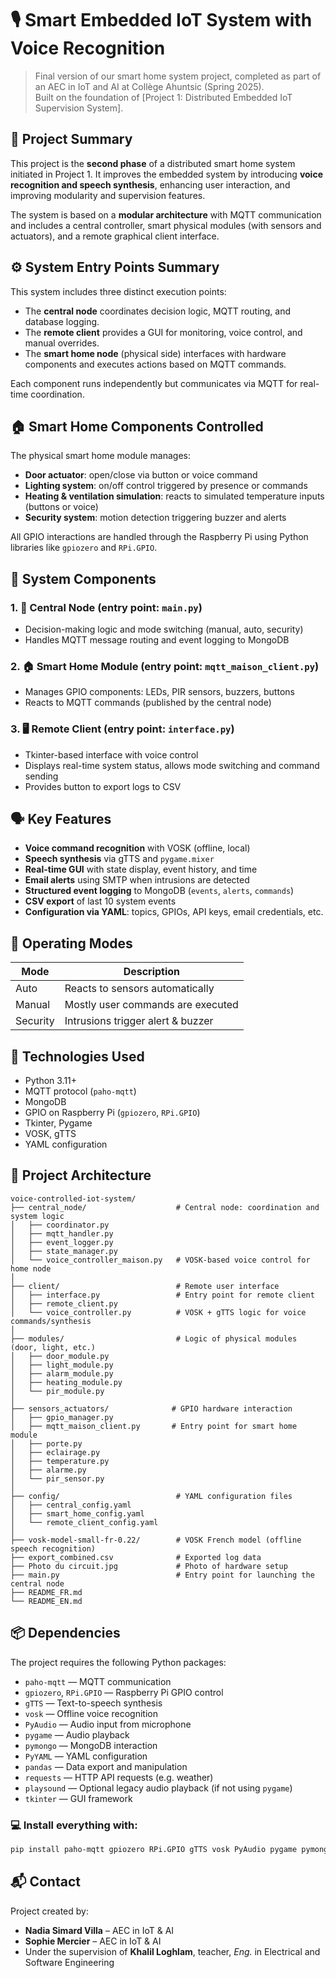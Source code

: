 
# 🎙️ Smart Embedded IoT System with Voice Recognition

> Final version of our smart home system project, completed as part of an AEC in IoT and AI at Collège Ahuntsic (Spring 2025).  
> Built on the foundation of [Project 1: Distributed Embedded IoT Supervision System].

## 🧠 Project Summary

This project is the **second phase** of a distributed smart home system initiated in Project 1. It improves the embedded system by introducing **voice recognition and speech synthesis**, enhancing user interaction, and improving modularity and supervision features.

The system is based on a **modular architecture** with MQTT communication and includes a central controller, smart physical modules (with sensors and actuators), and a remote graphical client interface.

## ⚙️ System Entry Points Summary

This system includes three distinct execution points:

- The **central node** coordinates decision logic, MQTT routing, and database logging.
- The **remote client** provides a GUI for monitoring, voice control, and manual overrides.
- The **smart home node** (physical side) interfaces with hardware components and executes actions based on MQTT commands.

Each component runs independently but communicates via MQTT for real-time coordination.

## 🏠 Smart Home Components Controlled

The physical smart home module manages:

- **Door actuator**: open/close via button or voice command
- **Lighting system**: on/off control triggered by presence or commands
- **Heating & ventilation simulation**: reacts to simulated temperature inputs (buttons or voice)
- **Security system**: motion detection triggering buzzer and alerts

All GPIO interactions are handled through the Raspberry Pi using Python libraries like `gpiozero` and `RPi.GPIO`.

## 🔧 System Components

### 1. 🧠 Central Node (entry point: `main.py`)
- Decision-making logic and mode switching (manual, auto, security)
- Handles MQTT message routing and event logging to MongoDB

### 2. 🏠 Smart Home Module (entry point: `mqtt_maison_client.py`)
- Manages GPIO components: LEDs, PIR sensors, buzzers, buttons
- Reacts to MQTT commands (published by the central node)

### 3. 🖥️ Remote Client (entry point: `interface.py`)
- Tkinter-based interface with voice control
- Displays real-time system status, allows mode switching and command sending
- Provides button to export logs to CSV

## 🗣️ Key Features

- **Voice command recognition** with VOSK (offline, local)
- **Speech synthesis** via gTTS and `pygame.mixer`
- **Real-time GUI** with state display, event history, and time
- **Email alerts** using SMTP when intrusions are detected
- **Structured event logging** to MongoDB (`events`, `alerts`, `commands`)
- **CSV export** of last 10 system events
- **Configuration via YAML**: topics, GPIOs, API keys, email credentials, etc.

## 🔐 Operating Modes

| Mode     | Description                                    |
|----------|------------------------------------------------|
| Auto     | Reacts to sensors automatically               |
| Manual   | Mostly user commands are executed             |
| Security | Intrusions trigger alert & buzzer             |

## 📡 Technologies Used

- Python 3.11+
- MQTT protocol (`paho-mqtt`)
- MongoDB
- GPIO on Raspberry Pi (`gpiozero`, `RPi.GPIO`)
- Tkinter, Pygame
- VOSK, gTTS
- YAML configuration

## 🧱 Project Architecture

```
voice-controlled-iot-system/
├── central_node/                    # Central node: coordination and system logic
│   ├── coordinator.py
│   ├── mqtt_handler.py
│   ├── event_logger.py
│   ├── state_manager.py
│   └── voice_controller_maison.py   # VOSK-based voice control for home node
│
├── client/                          # Remote user interface
│   ├── interface.py                 # Entry point for remote client
│   ├── remote_client.py
│   └── voice_controller.py          # VOSK + gTTS logic for voice commands/synthesis
│
├── modules/                         # Logic of physical modules (door, light, etc.)
│   ├── door_module.py
│   ├── light_module.py
│   ├── alarm_module.py
│   ├── heating_module.py
│   └── pir_module.py
│
├── sensors_actuators/              # GPIO hardware interaction
│   ├── gpio_manager.py
│   ├── mqtt_maison_client.py       # Entry point for smart home module
│   ├── porte.py
│   ├── eclairage.py
│   ├── temperature.py
│   ├── alarme.py
│   └── pir_sensor.py
│
├── config/                          # YAML configuration files
│   ├── central_config.yaml
│   ├── smart_home_config.yaml
│   └── remote_client_config.yaml
│
├── vosk-model-small-fr-0.22/        # VOSK French model (offline speech recognition)
├── export_combined.csv              # Exported log data
├── Photo du circuit.jpg             # Photo of hardware setup
├── main.py                          # Entry point for launching the central node
├── README_FR.md
└── README_EN.md
```

## 📦 Dependencies

The project requires the following Python packages:

- `paho-mqtt` — MQTT communication
- `gpiozero`, `RPi.GPIO` — Raspberry Pi GPIO control
- `gTTS` — Text-to-speech synthesis
- `vosk` — Offline voice recognition
- `PyAudio` — Audio input from microphone
- `pygame` — Audio playback
- `pymongo` — MongoDB interaction
- `PyYAML` — YAML configuration
- `pandas` — Data export and manipulation
- `requests` — HTTP API requests (e.g. weather)
- `playsound` — Optional legacy audio playback (if not using `pygame`)
- `tkinter` — GUI framework

### 💻 Install everything with:

```bash
pip install paho-mqtt gpiozero RPi.GPIO gTTS vosk PyAudio pygame pymongo PyYAML pandas requests playsound
```

## 📬 Contact

Project created by:
- **Nadia Simard Villa** – AEC in IoT & AI  
- **Sophie Mercier** – AEC in IoT & AI  
- Under the supervision of **Khalil Loghlam**, teacher, *Eng.* in Electrical and Software Engineering
